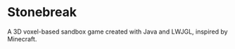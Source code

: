 # Stonebreak

A 3D voxel-based sandbox game created with Java and LWJGL, inspired by Minecraft.




